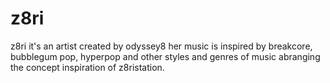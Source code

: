 # z8ri
z8ri it's an artist created by odyssey8 her music is inspired by breakcore, bubblegum pop, hyperpop and other styles and genres of music abranging the concept inspiration of z8ristation.
